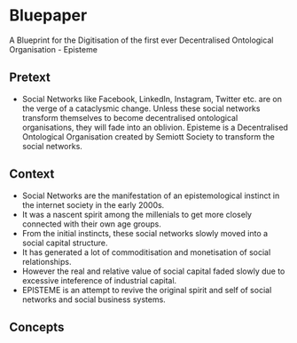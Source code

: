 # Bluepaper
A Blueprint for the Digitisation of the first ever Decentralised Ontological Organisation - Episteme

## Pretext
- Social Networks like Facebook, LinkedIn, Instagram, Twitter etc. are on the verge of a cataclysmic change. Unless these social networks transform themselves to become decentralised ontological organisations, they will fade into an oblivion. Episteme is a Decentralised Ontological Organisation created by Semiott Society to transform the social networks. 

## Context
- Social Networks are the manifestation of an epistemological instinct in the internet society in the early 2000s. 
- It was a nascent spirit among the millenials to get more closely connected with their own age groups. 
- From the initial instincts, these social networks slowly moved into a social capital structure. 
- It has generated a lot of commoditisation and monetisation of social relationships.
- However the real and relative value of social capital faded slowly due to excessive inteference of industrial capital.
- EPISTEME is an attempt to revive the original spirit and self of social networks and social business systems. 

## Concepts
